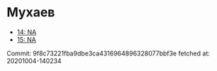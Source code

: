 # Мухаев
- [14: NA](14.md)
- [15: NA](15.md)

Commit: 9f8c73221fba9dbe3ca4316964896328077bbf3e
 fetched at: 20201004-140234
